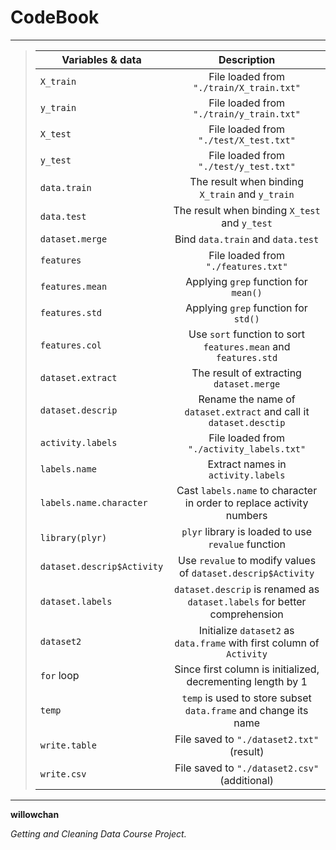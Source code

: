 CodeBook
================
--------------------------------------------

> | Variables & data     | Description|
> | -------------  |:-------------:|
> | `X_train`      |File loaded from `"./train/X_train.txt"`     |
> | `y_train`      |File loaded from `"./train/y_train.txt"`       |
> | `X_test`      |File loaded from `"./test/X_test.txt"`    |
> | `y_test`      |File loaded from `"./test/y_test.txt"`    |
> | `data.train`      |The result when binding `X_train` and `y_train`    |
> | `data.test`      |The result when binding `X_test` and `y_test`    |
> | `dataset.merge`      |Bind `data.train` and `data.test`    |
> | `features`      |File loaded from `"./features.txt"`    |
> | `features.mean`      |Applying `grep` function for `mean()`    |
> | `features.std`      |Applying `grep` function for `std()`    |
> | `features.col`      |Use `sort` function to sort `features.mean` and `features.std`    |
> | `dataset.extract`      |The result of extracting `dataset.merge`    |
> | `dataset.descrip`      |Rename the name of `dataset.extract` and call it `dataset.desctip`    |
> | `activity.labels`      |File loaded from `"./activity_labels.txt"`    |
> | `labels.name`      |Extract names in `activity.labels`    |
> | `labels.name.character`      |Cast `labels.name` to character in order to replace activity numbers    |
> | `library(plyr)`      |`plyr` library is loaded to use `revalue` function    |
> | `dataset.descrip$Activity`      |Use `revalue` to modify values of `dataset.descrip$Activity`    |
> | `dataset.labels`      |`dataset.descrip` is renamed as `dataset.labels` for better comprehension    |
> | `dataset2`      |Initialize `dataset2` as `data.frame` with first column of `Activity`    |
> | `for` loop      |Since first column is initialized, decrementing length by 1    |
> | `temp`      |`temp` is used to store subset `data.frame` and change its name    |
> | `write.table`      |File saved to `"./dataset2.txt"` (result)    |
> | `write.csv`      |File saved to `"./dataset2.csv"` (additional)    |




------------------------------------------------
**willowchan**

*Getting and Cleaning Data Course Project.*